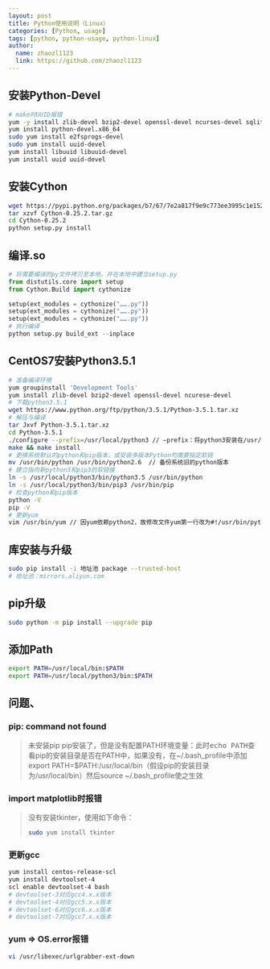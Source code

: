```yaml
---
layout: post
title: Python使用说明（Linux）
categories: [Python, usage]
tags: [python, python-usage, python-linux]
author:
  name: zhaozl1123
  link: https://github.com/zhaozl1123
---
```


## 安装Python-Devel

````bash
# make时UUID报错
yum -y install zlib-devel bzip2-devel openssl-devel ncurses-devel sqlite-devel readline-devel tk-devel gdbm-devel db4-devel libpcap-devel xz-devel
yum install python-devel.x86_64
sudo yum install e2fsprogs-devel
sudo yum install uuid-devel
yum install libuuid libuuid-devel
yum install uuid uuid-devel
````

## 安装Cython
````bash
wget https://pypi.python.org/packages/b7/67/7e2a817f9e9c773ee3995c1e15204f5d01c8da71882016cac10342ef031b/Cython-0.25.2.tar.gz
tar xzvf Cython-0.25.2.tar.gz
cd Cython-0.25.2
python setup.py install
````

## 编译.so
````python
# 将需要编译的py文件拷贝至本地，并在本地中建立setup.py
from distutils.core import setup
from Cython.Build import cythonize

setup(ext_modules = cythonize("…….py"))
setup(ext_modules = cythonize("…….py"))
setup(ext_modules = cythonize("…….py"))
# 执行编译
python setup.py build_ext --inplace
````

## CentOS7安装Python3.5.1
````bash
# 准备编译环境
yum groupinstall 'Development Tools' 
yum install zlib-devel bzip2-devel openssl-devel ncurese-devel 
# 下载python3.5.1
wget https://www.python.org/ftp/python/3.5.1/Python-3.5.1.tar.xz 
# 解压与编译
tar Jxvf Python-3.5.1.tar.xz 
cd Python-3.5.1 
./configure --prefix=/usr/local/python3 // –prefix：将python3安装在/usr/local/python3目录下
make && make install 
# 更换系统默认的python和pip版本，或安装多版本Python均需要指定软链
mv /usr/bin/python /usr/bin/python2.6  // 备份系统旧的python版本
# 建立指向新python3和pip3的软链接
ln -s /usr/local/python3/bin/python3.5 /usr/bin/python 
ln -s /usr/local/python3/bin/pip3 /usr/bin/pip 
# 检查python和pip版本 
python -V 
pip -V 
# 更新yum
vim /usr/bin/yum // 因yum依赖python2，故修改文件yum第一行改为#!/usr/bin/python2.6
````

## 库安装与升级
````bash
sudo pip install -i 地址池 package --trusted-host
# 地址池：mirrors.aliyun.com
````

## pip升级
````bash
sudo python -m pip install --upgrade pip
````

## 添加Path
````bash
export PATH=/usr/local/bin:$PATH
export PATH=/usr/local/python3/bin:$PATH
````

## 问题、
### pip: command not found
> 未安装pip 
> pip安装了，但是没有配置PATH环境变量：此时<kbd>echo PATH</kbd>查看pip的安装目录是否在PATH中，如果没有，在~/.bash_profile中添加export PATH=$PATH:/usr/local/bin（假设pip的安装目录为/usr/local/bin）然后source ~/.bash_profile使之生效

### import matplotlib时报错
> 没有安装tkinter，使用如下命令：
> ````bash
> sudo yum install tkinter
> ````

### 更新gcc
````bash
yum install centos-release-scl
yum install devtoolset-4
scl enable devtoolset-4 bash
# devtoolset-3对应gcc4.x.x版本
# devtoolset-4对应gcc5.x.x版本
# devtoolset-6对应gcc6.x.x版本
# devtoolset-7对应gcc7.x.x版本
````

### yum => OS.error报错
````bash
vi /usr/libexec/urlgrabber-ext-down
````

